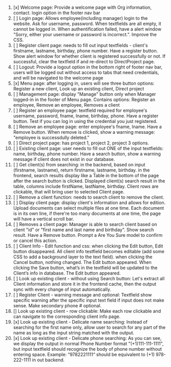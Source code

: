 1. [x] Welcome page: Provide a welcome page with Org information, contact. login option in the footer nav bar
2. [ ] Login page: Allows employee(including manager) login to the website. Ask for username, password. When textfields are all empty, it cannot be logged in. When authentification failed, have a alert window "Sorry, either your username or password is incorrect.". Improve the CSS.
3. [ ] Register client page: needs to fill out input textfields - client's firstname, lastname, birthday, phone number. Have a register button. Show alert window for whether client is registered successfully or not. If successful, clear the textfield if and re-direct to DirectProject page.
4. [ ] Logout: Provide a logout option in the bottom right of footer nav bar, users will be logged out without access to tabs that need credentials, and will be navigated to the welcome page
5. [x] Menu page: after logging in, users will see three button options: Register a new client, Look up an existing client, Direct project
6. [ ] Management page: display "Manage" button only when Manager logged-in in the footer of Menu page. Contains options: Register an employee, Remove an employee, Removes a client
7. [ ] Register an employee page: textfield required for employee's username, password, fname, lname, birthday, phone. Have a register button. Test if you can log in using the credential you just registered.
8. [ ] Remove an employee page: enter employee's fname, lname. Have a Remove button. When remove is clicked, show a warning message: "employee is successdully deleted."
9. [ ] Direct project page: has project 1, project 2, project 3 options.
10. [ ] Existing client page: user needs to fill out ONE of the input textfields: name, birthday, phone number. Have a search button, show a warning message if client does not exist in our database.
11. [ ] Get client(s) from searching: in the backend, based on input (firstname, lastname), return firstname, lastname, birthday. in the frontend, search results display like a Table in the bottom of the page after the search button is clicked. Displayed client(s) search result in the table, columns include firstName, lastName, birthday. Client rows are clickable, that will bring user to selected Client page.
12. [ ] Remove a client function: needs to search client to remove the client.
13. [ ] Display client page: display client's information and allows for edition. Upload documents can select multiple files at one time. Each document is in its own line, if there're too many documents at one time, the page will have a vertical scroll bar.
14. [ ] Removes a client page: Manager is able to search client based on client "id" or "first name and last name and birthday". Show search result. Have a Remove button. Prompt a Are You Sure model to confirm or cancel this action.
15. [ ] Client Info - Edit function and css: when clicking the Edit button, Edit button disappeared. All client info testfield becomes editable (add some CSS to add a background layer to the text field). when clicking the Cancel button, nothing changed. The Edit button appeared. When clicking the Save button, what’s in the textfield will be updated to the Client’s info in database. The Edit button appeared.
16. [ ] Look up existing client - without using Search button: Let's extract all Client information and store it in the frontend cache, then the output sync with every change of input automatically.
17. [ ] Register Client - warning message and optional: Textfield show specific warning after the specific input text field if input does not make sense. Make secondary phone # optional.
18. [] Look up existing client - row clickable: Make each row clickable and can navigate to the corresponding client info page.
19. [x] Look up existing client - Delicate name searching: Instead of searching for the first name only, allow user to search for any part of the name as long as the input string matched with the output.
20. [x] Look up existing client - Delicate phone searching: As you can see, we display the output in normal Phone Number format "(+1)111-111-1111", but input textfield should recognize the body of phone number without entering space. Example: “9782221111“ should be equivalent to (+1) 978-222-1111 in out backend.
